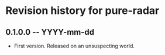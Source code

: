 # Revision history for pure-radar

## 0.1.0.0 -- YYYY-mm-dd

* First version. Released on an unsuspecting world.
